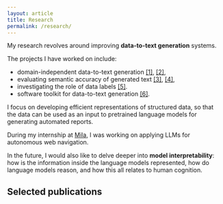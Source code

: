 ```yaml
---
layout: article
title: Research
permalink: /research/
---
```


My research revolves around improving **data-to-text generation** systems.

The projects I have worked on include:
- domain-independent data-to-text generation [[1]](#neural_pipeline), [[2]](#iterative_editing),
- evaluating semantic accuracy of generated text [[3]](#text_in_context), [[4]](#semacc),
- investigating the role of data labels [[5]](#rel2text).
- software toolkit for data-to-text generation [[6]](#tabgenie).

I focus on developing efficient representations of structured data, so that the data can be used as an input to pretrained language models for generating automated reports.

During my internship at [Mila](https://mila.quebec/), I was working on applying LLMs for autonomous web navigation.

In the future, I would also like to delve deeper into **model interpretability**: how is the information inside the language models represented, how do language models reason, and how this all relates to human cognition.

## Selected publications
<!-- See my **<img src="/assets/icons/scholar.png" style="display: inline"> [Google Scholar](https://scholar.google.cz/citations?user=6NnuRB8AAAAJ)** profile for the full list of my publications. -->